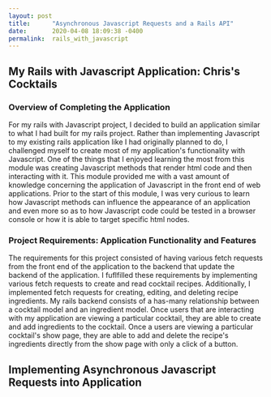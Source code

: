 ```yaml
---
layout: post
title:      "Asynchronous Javascript Requests and a Rails API"
date:       2020-04-08 18:09:38 -0400
permalink:  rails_with_javascript
---
```


## My Rails with Javascript Application: Chris's Cocktails 
### Overview of Completing the Application
For my rails with Javascript project, I decided to build an application similar to what I had built for my rails project. Rather than implementing Javascript to my existing rails application like I had originally planned to do, I challenged myself to create most of my application's functionality with Javascript. One of the things that I enjoyed learning the most from this module was creating Javascript methods that render html code and then interacting with it. This module provided me with a vast amount of knowledge concerning the application of Javascript in the front end of web applications. Prior to the start of this module, I was very curious to learn how Javascript methods can influence the appearance of an application and even more so as to how Javascript code could be tested in a browser console or how it is able to target specific html nodes.  

### Project Requirements: Application Functionality and Features

The requirements for this project consisted of having various fetch requests from the front end of the application to the backend that update the backend of the application. I fuflfilled these requirements by implementing various fetch requests to create and read cocktail recipes. Additionally, I implemented fetch requests for creating, editing, and deleting recipe ingredients. My rails backend consists of a has-many relationship between a cocktail model and an ingredient model. Once users that are interacting with my application are viewing a particular cocktail, they are able to create and add ingredients to the cocktail. Once a users are viewing a particular cocktail's show page, they are able to add and delete the recipe's ingredients directly from the show page with only a click of a button.  

## Implementing Asynchronous Javascript Requests into Application 


